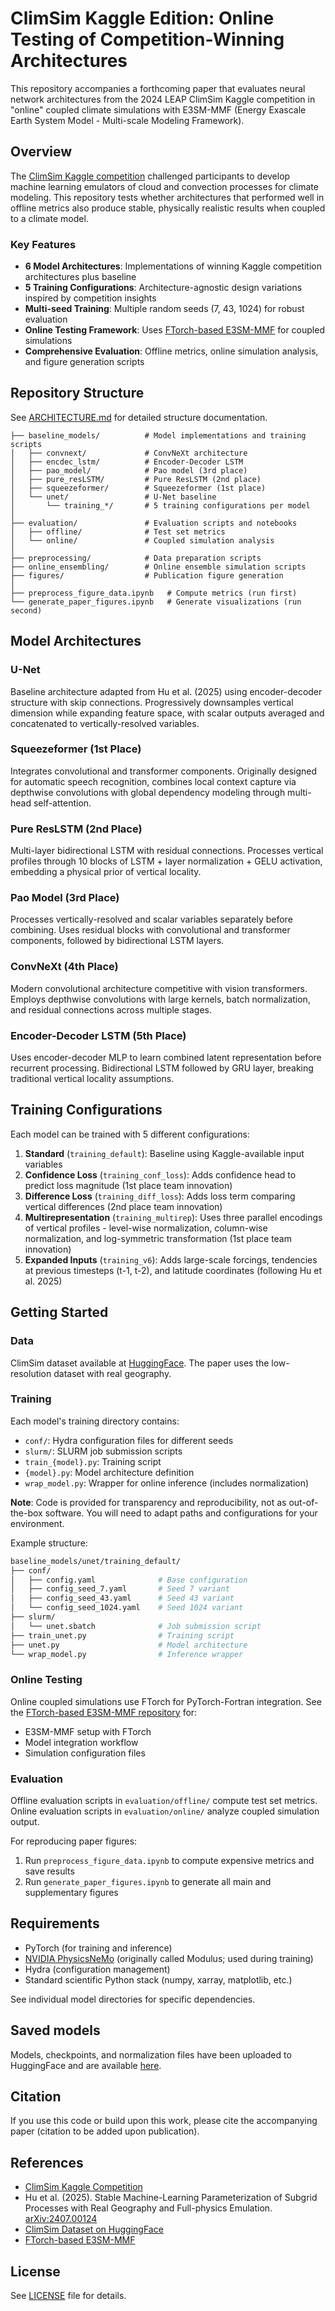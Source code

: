 # ClimSim Kaggle Edition: Online Testing of Competition-Winning Architectures

This repository accompanies a forthcoming paper that evaluates neural network architectures from the 2024 LEAP ClimSim Kaggle competition in "online" coupled climate simulations with E3SM-MMF (Energy Exascale Earth System Model - Multi-scale Modeling Framework).

## Overview

The [ClimSim Kaggle competition](https://www.kaggle.com/competitions/leap-atmospheric-physics-ai-climsim) challenged participants to develop machine learning emulators of cloud and convection processes for climate modeling. This repository tests whether architectures that performed well in offline metrics also produce stable, physically realistic results when coupled to a climate model.

### Key Features

- **6 Model Architectures**: Implementations of winning Kaggle competition architectures plus baseline
- **5 Training Configurations**: Architecture-agnostic design variations inspired by competition insights
- **Multi-seed Training**: Multiple random seeds (7, 43, 1024) for robust evaluation
- **Online Testing Framework**: Uses [FTorch-based E3SM-MMF](https://github.com/zyhu-hu/E3SM_nvlab/tree/ftorch/climsim_scripts/perlmutter_scripts) for coupled simulations
- **Comprehensive Evaluation**: Offline metrics, online simulation analysis, and figure generation scripts

## Repository Structure

See [ARCHITECTURE.md](ARCHITECTURE.md) for detailed structure documentation.

```
├── baseline_models/          # Model implementations and training scripts
│   ├── convnext/             # ConvNeXt architecture
│   ├── encdec_lstm/          # Encoder-Decoder LSTM
│   ├── pao_model/            # Pao model (3rd place)
│   ├── pure_resLSTM/         # Pure ResLSTM (2nd place)
│   ├── squeezeformer/        # Squeezeformer (1st place)
│   └── unet/                 # U-Net baseline
│       └── training_*/       # 5 training configurations per model
│
├── evaluation/               # Evaluation scripts and notebooks
│   ├── offline/              # Test set metrics
│   └── online/               # Coupled simulation analysis
│
├── preprocessing/            # Data preparation scripts
├── online_ensembling/        # Online ensemble simulation scripts
├── figures/                  # Publication figure generation
│
├── preprocess_figure_data.ipynb   # Compute metrics (run first)
└── generate_paper_figures.ipynb   # Generate visualizations (run second)
```

## Model Architectures

### U-Net
Baseline architecture adapted from Hu et al. (2025) using encoder-decoder structure with skip connections. Progressively downsamples vertical dimension while expanding feature space, with scalar outputs averaged and concatenated to vertically-resolved variables.

### Squeezeformer (1st Place)
Integrates convolutional and transformer components. Originally designed for automatic speech recognition, combines local context capture via depthwise convolutions with global dependency modeling through multi-head self-attention.

### Pure ResLSTM (2nd Place)
Multi-layer bidirectional LSTM with residual connections. Processes vertical profiles through 10 blocks of LSTM + layer normalization + GELU activation, embedding a physical prior of vertical locality.

### Pao Model (3rd Place)
Processes vertically-resolved and scalar variables separately before combining. Uses residual blocks with convolutional and transformer components, followed by bidirectional LSTM layers.

### ConvNeXt (4th Place)
Modern convolutional architecture competitive with vision transformers. Employs depthwise convolutions with large kernels, batch normalization, and residual connections across multiple stages.

### Encoder-Decoder LSTM (5th Place)
Uses encoder-decoder MLP to learn combined latent representation before recurrent processing. Bidirectional LSTM followed by GRU layer, breaking traditional vertical locality assumptions.

## Training Configurations

Each model can be trained with 5 different configurations:

1. **Standard** (`training_default`): Baseline using Kaggle-available input variables
2. **Confidence Loss** (`training_conf_loss`): Adds confidence head to predict loss magnitude (1st place team innovation)
3. **Difference Loss** (`training_diff_loss`): Adds loss term comparing vertical differences (2nd place team innovation)
4. **Multirepresentation** (`training_multirep`): Uses three parallel encodings of vertical profiles - level-wise normalization, column-wise normalization, and log-symmetric transformation (1st place team innovation)
5. **Expanded Inputs** (`training_v6`): Adds large-scale forcings, tendencies at previous timesteps (t-1, t-2), and latitude coordinates (following Hu et al. 2025)

## Getting Started

### Data

ClimSim dataset available at [HuggingFace](https://huggingface.co/LEAP). The paper uses the low-resolution dataset with real geography.

### Training

Each model's training directory contains:
- `conf/`: Hydra configuration files for different seeds
- `slurm/`: SLURM job submission scripts
- `train_{model}.py`: Training script
- `{model}.py`: Model architecture definition
- `wrap_model.py`: Wrapper for online inference (includes normalization)

**Note**: Code is provided for transparency and reproducibility, not as out-of-the-box software. You will need to adapt paths and configurations for your environment.

Example structure:
```bash
baseline_models/unet/training_default/
├── conf/
│   ├── config.yaml              # Base configuration
│   ├── config_seed_7.yaml       # Seed 7 variant
│   ├── config_seed_43.yaml      # Seed 43 variant
│   └── config_seed_1024.yaml    # Seed 1024 variant
├── slurm/
│   └── unet.sbatch              # Job submission script
├── train_unet.py                # Training script
├── unet.py                      # Model architecture
└── wrap_model.py                # Inference wrapper
```

### Online Testing

Online coupled simulations use FTorch for PyTorch-Fortran integration. See the [FTorch-based E3SM-MMF repository](https://github.com/zyhu-hu/E3SM_nvlab/tree/ftorch/climsim_scripts/perlmutter_scripts) for:
- E3SM-MMF setup with FTorch
- Model integration workflow
- Simulation configuration files

### Evaluation

Offline evaluation scripts in `evaluation/offline/` compute test set metrics. Online evaluation scripts in `evaluation/online/` analyze coupled simulation output.

For reproducing paper figures:
1. Run `preprocess_figure_data.ipynb` to compute expensive metrics and save results
2. Run `generate_paper_figures.ipynb` to generate all main and supplementary figures

## Requirements

- PyTorch (for training and inference)
- [NVIDIA PhysicsNeMo](https://developer.nvidia.com/physicsnemo) (originally called Modulus; used during training)
- Hydra (configuration management)
- Standard scientific Python stack (numpy, xarray, matplotlib, etc.)

See individual model directories for specific dependencies.

## Saved models

Models, checkpoints, and normalization files have been uploaded to HuggingFace and are available [here](https://huggingface.co/jlin404/models).

## Citation

If you use this code or build upon this work, please cite the accompanying paper (citation to be added upon publication).

## References

- [ClimSim Kaggle Competition](https://www.kaggle.com/competitions/leap-atmospheric-physics-ai-climsim)
- Hu et al. (2025). Stable Machine-Learning Parameterization of Subgrid Processes with Real Geography and Full-physics Emulation. [arXiv:2407.00124](https://arxiv.org/abs/2407.00124)
- [ClimSim Dataset on HuggingFace](https://huggingface.co/LEAP)
- [FTorch-based E3SM-MMF](https://github.com/zyhu-hu/E3SM_nvlab/tree/ftorch/)

## License

See [LICENSE](LICENSE) file for details.
